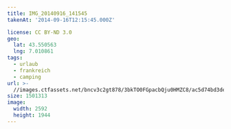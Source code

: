 ```yaml
---
title: IMG_20140916_141545
takenAt: '2014-09-16T12:15:45.000Z'

license: CC BY-ND 3.0
geo:
  lat: 43.550563
  lng: 7.010861
tags:
  - urlaub
  - frankreich
  - camping
url: >-
  //images.ctfassets.net/bncv3c2gt878/3bkTO0FGpacbQju0HMZC8/ac5d74bd3de4ec1858b1f78f54b8b4c7/img_20140916_141545_27696497344_o
size: 1501313
image:
  width: 2592
  height: 1944
---
```

